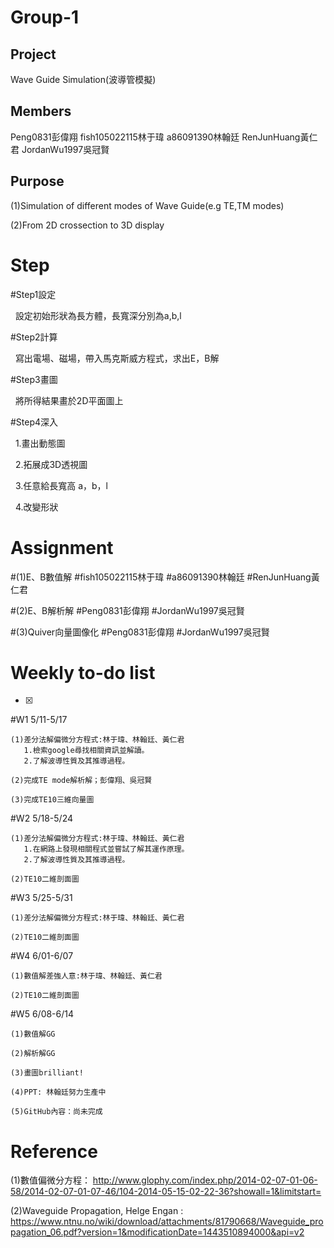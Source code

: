 # **Group-1**
## Project
Wave Guide Simulation(波導管模擬)
## Members
Peng0831彭偉翔 fish105022115林于瑋 a86091390林翰廷 RenJunHuang黃仁君 JordanWu1997吳冠賢
## Purpose
(1)Simulation of different modes of Wave Guide(e.g TE,TM modes)

(2)From 2D crossection to 3D display

# Step

#Step1設定

   設定初始形狀為長方體，長寬深分別為a,b,l

#Step2計算

   寫出電場、磁場，帶入馬克斯威方程式，求出E，B解

#Step3畫圖

   將所得結果畫於2D平面圖上
   
#Step4深入

   1.畫出動態圖
   
   2.拓展成3D透視圖
   
   3.任意給長寬高 a，b，l
   
   4.改變形狀 

# Assignment
#(1)E、B數值解
#fish105022115林于瑋
#a86091390林翰廷
#RenJunHuang黃仁君

#(2)E、B解析解
#Peng0831彭偉翔
#JordanWu1997吳冠賢

#(3)Quiver向量圖像化
#Peng0831彭偉翔
#JordanWu1997吳冠賢

# Weekly to-do list
- [X]
#W1 5/11-5/17

    (1)差分法解偏微分方程式:林于瑋、林翰廷、黃仁君
       1.檢索google尋找相關資訊並解讀。
       2.了解波導性質及其推導過程。
    
    (2)完成TE mode解析解；彭偉翔、吳冠賢
    
    (3)完成TE10三維向量圖

#W2 5/18-5/24
    
    (1)差分法解偏微分方程式:林于瑋、林翰廷、黃仁君
       1.在網路上發現相關程式並嘗試了解其運作原理。
       2.了解波導性質及其推導過程。
    
    (2)TE10二維剖面圖
    
#W3 5/25-5/31
    
    (1)差分法解偏微分方程式:林于瑋、林翰廷、黃仁君
    
    (2)TE10二維剖面圖
     
#W4 6/01-6/07

    (1)數值解差強人意:林于瑋、林翰廷、黃仁君
    
    (2)TE10二維剖面圖
    
#W5 6/08-6/14
  
    (1)數值解GG
    
    (2)解析解GG
    
    (3)畫圖brilliant!
    
    (4)PPT: 林翰廷努力生產中
    
    (5)GitHub內容：尚未完成
    
    
# Reference
(1)數值偏微分方程：
http://www.glophy.com/index.php/2014-02-07-01-06-58/2014-02-07-01-07-46/104-2014-05-15-02-22-36?showall=1&limitstart=

(2)Waveguide Propagation, Helge Engan :
https://www.ntnu.no/wiki/download/attachments/81790668/Waveguide_propagation_06.pdf?version=1&modificationDate=1443510894000&api=v2
